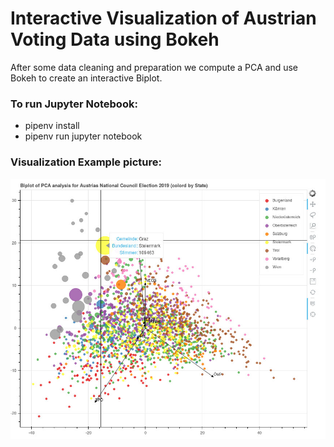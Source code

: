 # Interactive Visualization of Austrian Voting Data using Bokeh

After some data cleaning and preparation we compute a PCA and use Bokeh to create an interactive Biplot.

### To run Jupyter Notebook:

* pipenv install
* pipenv run jupyter notebook

### Visualization Example picture:
![Alt text](biplot.jpg?raw=true "Bokeh Biplot")
